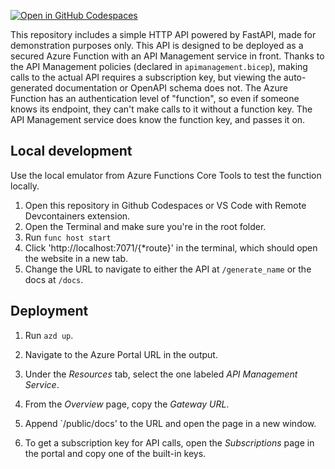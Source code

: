 [![Open in GitHub Codespaces](https://github.com/codespaces/badge.svg)](https://github.com/codespaces/new?hide_repo_select=true&repo=pamelafox%2Ffastapi-azure-function-apim)

This repository includes a simple HTTP API powered by FastAPI, made for demonstration purposes only.
This API is designed to be deployed as a secured Azure Function with an API Management service in front.
Thanks to the API Management policies (declared in `apimanagement.bicep`), 
making calls to the actual API requires a subscription key, but viewing the auto-generated documentation
or OpenAPI schema does not. The Azure Function has an authentication level of "function", 
so even if someone knows its endpoint, they can't make calls to it without a function key.
The API Management service does know the function key, and passes it on.

## Local development

Use the local emulator from Azure Functions Core Tools to test the function locally.

1. Open this repository in Github Codespaces or VS Code with Remote Devcontainers extension.
2. Open the Terminal and make sure you're in the root folder.
2. Run `func host start`
3. Click 'http://localhost:7071/{*route}' in the terminal, which should open the website in a new tab.
4. Change the URL to navigate to either the API at `/generate_name` or the docs at `/docs`.

## Deployment

1. Run `azd up`.

2. Navigate to the Azure Portal URL in the output.

3. Under the _Resources_ tab, select the one labeled _API Management Service_.

4. From the _Overview_ page, copy the _Gateway URL_.

5. Append `/public/docs' to the URL and open the page in a new window.

6. To get a subscription key for API calls, open the _Subscriptions_ page in the portal and copy one of the built-in keys.
